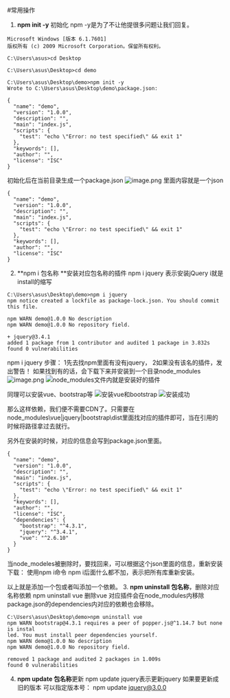 #常用操作
1. **npm init -y** 初始化 npm
-y是为了不让他提很多问题让我们回复。
```
Microsoft Windows [版本 6.1.7601]
版权所有 (c) 2009 Microsoft Corporation。保留所有权利。

C:\Users\asus>cd Desktop

C:\Users\asus\Desktop>cd demo

C:\Users\asus\Desktop\demo>npm init -y
Wrote to C:\Users\asus\Desktop\demo\package.json:

{
  "name": "demo",
  "version": "1.0.0",
  "description": "",
  "main": "index.js",
  "scripts": {
    "test": "echo \"Error: no test specified\" && exit 1"
  },
  "keywords": [],
  "author": "",
  "license": "ISC"
}

```
初始化后在当前目录生成一个package.json
![image.png](https://upload-images.jianshu.io/upload_images/17785871-031b7ac442ec24ed.png?imageMogr2/auto-orient/strip%7CimageView2/2/w/1240)
里面内容就是一个json
```
{
  "name": "demo",
  "version": "1.0.0",
  "description": "",
  "main": "index.js",
  "scripts": {
    "test": "echo \"Error: no test specified\" && exit 1"
  },
  "keywords": [],
  "author": "",
  "license": "ISC"
}
```
2. **npm i 包名称 **安装对应包名称的插件
npm i jquery 表示安装jQuery
i就是install的缩写
```
C:\Users\asus\Desktop\demo>npm i jquery
npm notice created a lockfile as package-lock.json. You should commit this file.

npm WARN demo@1.0.0 No description
npm WARN demo@1.0.0 No repository field.

+ jquery@3.4.1
added 1 package from 1 contributor and audited 1 package in 3.832s
found 0 vulnerabilities

```
npm i jquery 步骤：
1先去找npm里面有没有jquery，
2如果没有该名的插件，发出警告！
 如果找到有的话，会下载下来并安装到一个目录node_modules
![image.png](https://upload-images.jianshu.io/upload_images/17785871-43fbc499513aa449.png?imageMogr2/auto-orient/strip%7CimageView2/2/w/1240)
![node_modules文件内就是安装好的插件](https://upload-images.jianshu.io/upload_images/17785871-812271811d403bfb.png?imageMogr2/auto-orient/strip%7CimageView2/2/w/1240)

同理可以安装vue、bootstrap等
![安装vue和bootstrap](https://upload-images.jianshu.io/upload_images/17785871-95d2ad57b5e38344.png?imageMogr2/auto-orient/strip%7CimageView2/2/w/1240)
![安装成功](https://upload-images.jianshu.io/upload_images/17785871-98a420e94691d366.png?imageMogr2/auto-orient/strip%7CimageView2/2/w/1240)


那么这样依赖，我们便不需要CDN了。只需要在node_modules\vue|jquery|bootstrap\dist里面找对应的插件即可，当在引用的时候将路径拿过去就行。

另外在安装的时候，对应的信息会写到package.json里面。
```
{
  "name": "demo",
  "version": "1.0.0",
  "description": "",
  "main": "index.js",
  "scripts": {
    "test": "echo \"Error: no test specified\" && exit 1"
  },
  "keywords": [],
  "author": "",
  "license": "ISC",
  "dependencies": {
    "bootstrap": "^4.3.1",
    "jquery": "^3.4.1",
    "vue": "^2.6.10"
  }
}

```
当node_modeles被删除时，要找回来，可以根据这个json里面的信息，重新安装下载：
使用npm i命令
npm i后面什么都不加，表示把所有库重新安装。

以上就是添加一个包或者叫添加一个依赖。
3. **npm uninstall 包名称**，删除对应名称依赖
npm uninstall vue 删除vue
对应插件会在node_modules内移除
package.json的dependencies内对应的依赖也会移除。
```
C:\Users\asus\Desktop\demo>npm uninstall vue
npm WARN bootstrap@4.3.1 requires a peer of popper.js@^1.14.7 but none is instal
led. You must install peer dependencies yourself.
npm WARN demo@1.0.0 No description
npm WARN demo@1.0.0 No repository field.

removed 1 package and audited 2 packages in 1.009s
found 0 vulnerabilities

```
4. **npm update 包名称**更新
npm update jquery表示更新jquery
如果要更新成旧的版本
可以指定版本号：
npm update jquery@3.0.0
